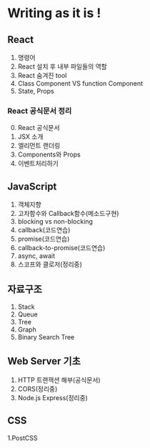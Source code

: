 # Writing as it is !

## React
1. 명령어
2. React 설치 후 내부 파일들의 역할
3. React 숨겨진 tool
4. Class Component VS function Component
5. State, Props
### React 공식문서 정리
0. React 공식문서
1. JSX 소개
2. 엘리먼트 랜더링
3. Components와 Props
4. 이벤트처리하기

## JavaScript
1. 객체지향
2. 고차함수와 Callback함수(메소드구현)
3. blocking vs non-blocking
4. callback(코드연습)
5. promise(코드연습)
6. callback-to-promise(코드연습)
7. async, await
8. 스코프와 클로저(정리중)

## 자료구조
1. Stack
2. Queue
3. Tree
4. Graph
5. Binary Search Tree

## Web Server 기초
1. HTTP 트랜잭션 해부(공식문서)
2. CORS(정리중)
3. Node.js Express(정리중)

## CSS
1.PostCSS

## 

